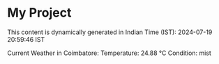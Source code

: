 # My Project

This content is dynamically generated in Indian Time (IST): 2024-07-19 20:59:46 IST


Current Weather in Coimbatore:
Temperature: 24.88 °C
Condition: mist
